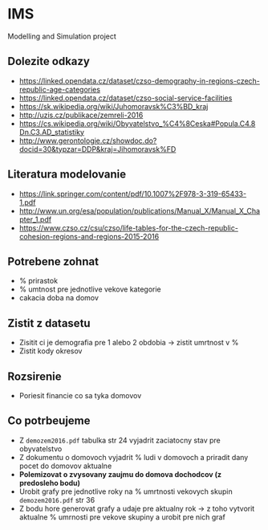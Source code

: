 # IMS
Modelling and Simulation project

## Dolezite odkazy
* https://linked.opendata.cz/dataset/czso-demography-in-regions-czech-republic-age-categories
* https://linked.opendata.cz/dataset/czso-social-service-facilities
* https://sk.wikipedia.org/wiki/Juhomoravsk%C3%BD_kraj
* http://uzis.cz/publikace/zemreli-2016
* https://cs.wikipedia.org/wiki/Obyvatelstvo_%C4%8Ceska#Popula.C4.8Dn.C3.AD_statistiky
* http://www.gerontologie.cz/showdoc.do?docid=30&typzar=DDP&kraj=Jihomoravsk%FD

## Literatura modelovanie

* https://link.springer.com/content/pdf/10.1007%2F978-3-319-65433-1.pdf
* http://www.un.org/esa/population/publications/Manual_X/Manual_X_Chapter_1.pdf
* https://www.czso.cz/csu/czso/life-tables-for-the-czech-republic-cohesion-regions-and-regions-2015-2016

## Potrebene zohnat
* % prirastok
* % umtnost pre jednotlive vekove kategorie
* cakacia doba na domov

## Zistit z datasetu
* Zisitit ci je demografia pre 1 alebo 2 obdobia -> zistit umrtnost v %
* Zistit kody okresov

## Rozsirenie
* Poriesit financie co sa tyka domovov

## Co potrbeujeme

* Z `demozem2016.pdf` tabulka str 24 vyjadrit zaciatocny stav pre obyvatelstvo
* Z dokumentu o domovoch vyjadrit % ludi v domovoch a priradit dany pocet do domovov aktualne
* **Polemizovat o zvysovany zaujmu do domova dochodcov (z predosleho bodu)**
* Urobit grafy pre jednotlive roky na % umrtnosti vekovych skupin `demozem2016.pdf` str 36
* Z bodu hore generovat grafy a udaje pre aktualny rok -> z toho vytvorit aktualne % umrnosti pre vekove skupiny a urobit pre nich graf

